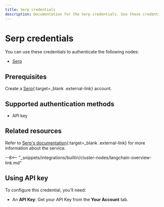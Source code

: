 ```yaml
---
title: Serp credentials
description: Documentation for the Serp credentials. Use these credentials to authenticate Serp in n8n, a workflow automation platform.
---
```


# Serp credentials

You can use these credentials to authenticate the following nodes:

* [Serp](/integrations/builtin/cluster-nodes/sub-nodes/n8n-nodes-langchain.toolserpapi/)

## Prerequisites

Create a [Serp](https://serpapi.com/){:target=_blank .external-link} account.

## Supported authentication methods

- API key

## Related resources

Refer to [Serp's documentation](https://serpapi.com/search-api){:target=_blank .external-link} for more information about the service.

--8<-- "_snippets/integrations/builtin/cluster-nodes/langchain-overview-link.md"

## Using API key

To configure this credential, you'll need:

- An **API Key**: Get your API Key from the **Your Account** tab.
